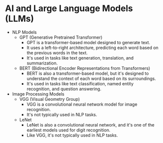 # AI and Large Language Models (LLMs)
- NLP Models
    - GPT (Generative Pretrained Transformer)
        - GPT is a transformer-based model designed to generate text.
        - It uses a left-to-right architecture, predicting each word based on the previous words in the text.
        - It's used in tasks like text generation, translation, and summarization.
    - BERT (Bidirectional Encoder Representations from Transformers)
        - BERT is also a transformer-based model, but it's designed to understand the context of each word based on its surroundings.
        - It's used in tasks like text classification, named entity recognition, and question answering.
- Image Processing Models
    - VGG (Visual Geometry Group)
        - VGG is a convolutional neural network model for image recognition.
        - It's not typically used in NLP tasks.
    - LeNet
        - LeNet is also a convolutional neural network, and it's one of the earliest models used for digit recognition.
        - Like VGG, it's not typically used in NLP tasks.
